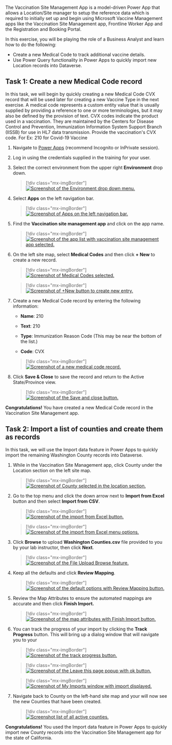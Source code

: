 The Vaccination Site Management App is a model-driven Power App that allows a Location/Site manager to setup the reference data which is required to initially set up and begin using Microsoft Vaccine Management apps like the Vaccination Site Management app, Frontline Worker App and the Registration and Booking Portal.

In this exercise, you will be playing the role of a Business Analyst and learn how to do the following:

- Create a new Medical Code to track additional vaccine details.
- Use Power Query functionality in Power Apps to quickly import new Location records into Dataverse.

## Task 1: Create a new Medical Code record

In this task, we will begin by quickly creating a new Medical Code CVX record that will be used later for creating a new Vaccine Type in the next exercise. A medical code represents a custom entity value that is usually supplied by providing a reference to one or more terminologies, but it may also be defined by the provision of text. CVX codes indicate the product used in a vaccination. They are maintained by the Centers for Disease Control and Prevention, Immunization Information System Support Branch (IISSB) for use in HL7 data transmission. Provide the vaccination's CVX code. For Ex: 210 for Covid-19 Vaccine

1.  Navigate to [Power Apps](https://make.powerapps.com/?azure-portal=true) (recommend Incognito or InPrivate session).

1.  Log in using the credentials supplied in the training for your user.

1.  Select the correct environment from the upper right **Environment** drop down.

	> [!div class="mx-imgBorder"]
	> [![Screenshot of the Environment drop down menu.](../media/environment.png)](../media/environment.png#lightbox)

1.  Select **Apps** on the left navigation bar.

	> [!div class="mx-imgBorder"]
	> [![Screenshot of Apps on the left navigation bar.](../media/apps.png)](../media/apps.png#lightbox)

1.  Find the **Vaccination site management app** and click on the app name. 

	> [!div class="mx-imgBorder"]
	> [![Screenshot of the app list with vaccination site management app selected.](../media/vaccination-site-management-app.png)](../media/vaccination-site-management-app.png#lightbox)
	
1.  On the left site map, select **Medical Codes** and then click **+ New** to create a new record.

	> [!div class="mx-imgBorder"]
	> [![Screenshot of Medical Codes selected.](../media/medical-codes.png)](../media/medical-codes.png#lightbox)

	> [!div class="mx-imgBorder"]
	> [![Screenshot of +New button to create new entry.](../media/new.png)](../media/new.png#lightbox)

1.  Create a new Medical Code record by entering the following information:

	- **Name**: 210
	
	- **Text**: 210
	
	- **Type**: Immunization Reason Code (This may be near the bottom of the list.)
	
	- **Code**: CVX

	> [!div class="mx-imgBorder"]
	> [![Screenshot of a new medical code record.](../media/new-medical-code.png)](../media/new-medical-code.png#lightbox)

1.  Click **Save & Close** to save the record and return to the Active State/Province view.

	> [!div class="mx-imgBorder"]
	> [![Screenshot of the Save and close button.](../media/save-close.png)](../media/save-close.png#lightbox)

**Congratulations!** You have created a new Medical Code record in the Vaccination Site Management app.

## Task 2: Import a list of counties and create them as records

In this task, we will use the Import data feature in Power Apps to quickly import the remaining Washington County records into Dataverse.

1.  While in the Vaccination Site Management app, click County under the Location section on the left site map.

	> [!div class="mx-imgBorder"]
	> [![Screenshot of County selected in the location section.](../media/county.png)](../media/county.png#lightbox)

1.  Go to the top menu and click the down arrow next to **Import from Excel** button and then select **Import from CSV**.

	> [!div class="mx-imgBorder"]
	> [![Screenshot of the import from Excel button.](../media/excel-import.png)](../media/excel-import.png#lightbox)

	> [!div class="mx-imgBorder"]
	> [![Screenshot of the import from Excel menu options.](../media/import-options.png)](../media/import-options.png#lightbox)

1.  Click **Browse** to upload **Washington Counties.csv** file provided to you by your lab instructor, then click **Next**.

	> [!div class="mx-imgBorder"]
	> [![Screenshot of the File Upload Browse feature.](../media/file-upload.png)](../media/file-upload.png#lightbox)

1.  Keep all the defaults and click **Review Mapping**.

	> [!div class="mx-imgBorder"]
	> [![Screenshot of the default options with Review Mapping button.](../media/review-mapping.png)](../media/review-mapping.png#lightbox)

1.  Review the Map Attributes to ensure the automated mappings are accurate and then click **Finish Import.**

	> [!div class="mx-imgBorder"]
	> [![Screenshot of the map attributes with Finish Import button.](../media/finish-import.png)](../media/finish-import.png#lightbox)

1.  You can track the progress of your import by clicking the **Track Progress** button. This will bring up a dialog window that will navigate you to your

	> [!div class="mx-imgBorder"]
	> [![Screenshot of the track progress button.](../media/track-progress.png)](../media/track-progress.png#lightbox)

	> [!div class="mx-imgBorder"]
	> [![Screenshot of the Leave this page popup with ok button.](../media/leave-page.png)](../media/leave-page.png#lightbox)

	> [!div class="mx-imgBorder"]
	> [![Screenshot of My Imports window with import displayed.](../media/imports.png)](../media/imports.png#lightbox)

1.  Navigate back to County on the left-hand site map and your will now see the new Counties that have been created.

	> [!div class="mx-imgBorder"]
	> [![Screenshot list of all active counties.](../media/counties-list.png)](../media/counties-list.png#lightbox)

**Congratulations!** You used the Import data feature in Power Apps to quickly import new County records into the Vaccination Site Management app for the state of California.

